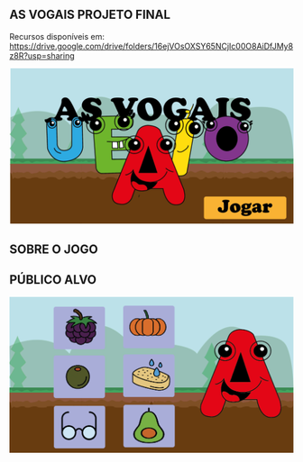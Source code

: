 ## AS VOGAIS PROJETO FINAL ##

Recursos disponíveis em: https://drive.google.com/drive/folders/16ejVOsOXSY65NCjIc00O8AiDfJMy8z8R?usp=sharing

![Ecrajogar](jogar.png "Jogar ecrã")

## SOBRE O JOGO ##


## PÚBLICO ALVO ##

![Inicio](inicio.png "Inicio ecrã")

